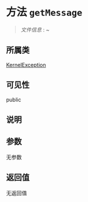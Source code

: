 # 方法 `getMessage`

> *文件信息* : ~

## 所属类 

[KernelException](../KernelException.md)

## 可见性

public

## 说明



## 参数


无参数


## 返回值

无返回值
